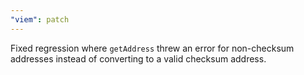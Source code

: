 ```yaml
---
"viem": patch
---
```


Fixed regression where `getAddress` threw an error for non-checksum addresses instead of converting to a valid checksum address.
